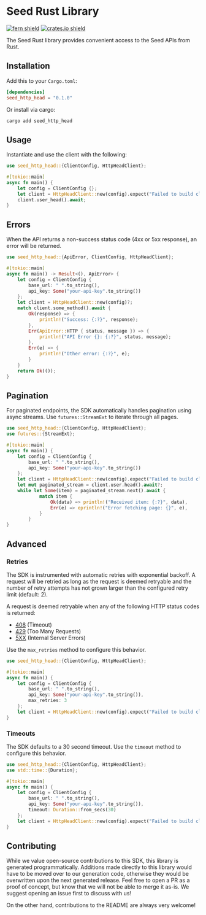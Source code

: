 # Seed Rust Library

[![fern shield](https://img.shields.io/badge/%F0%9F%8C%BF-Built%20with%20Fern-brightgreen)](https://buildwithfern.com?utm_source=github&utm_medium=github&utm_campaign=readme&utm_source=Seed%2FRust)
[![crates.io shield](https://img.shields.io/crates/v/seed_http_head)](https://crates.io/crates/seed_http_head)

The Seed Rust library provides convenient access to the Seed APIs from Rust.

## Installation

Add this to your `Cargo.toml`:

```toml
[dependencies]
seed_http_head = "0.1.0"
```

Or install via cargo:

```sh
cargo add seed_http_head
```

## Usage

Instantiate and use the client with the following:

```rust
use seed_http_head::{ClientConfig, HttpHeadClient};

#[tokio::main]
async fn main() {
    let config = ClientConfig {};
    let client = HttpHeadClient::new(config).expect("Failed to build client");
    client.user_head().await;
}
```

## Errors

When the API returns a non-success status code (4xx or 5xx response), an error will be returned.

```rust
use seed_http_head::{ApiError, ClientConfig, HttpHeadClient};

#[tokio::main]
async fn main() -> Result<(), ApiError> {
    let config = ClientConfig {
        base_url: " ".to_string(),
        api_key: Some("your-api-key".to_string())
    };
    let client = HttpHeadClient::new(config)?;
    match client.some_method().await {
        Ok(response) => {
            println!("Success: {:?}", response);
        },
        Err(ApiError::HTTP { status, message }) => {
            println!("API Error {}: {:?}", status, message);
        },
        Err(e) => {
            println!("Other error: {:?}", e);
        }
    }
    return Ok(());
}
```

## Pagination

For paginated endpoints, the SDK automatically handles pagination using async streams. Use `futures::StreamExt` to iterate through all pages.

```rust
use seed_http_head::{ClientConfig, HttpHeadClient};
use futures::{StreamExt};

#[tokio::main]
async fn main() {
    let config = ClientConfig {
        base_url: " ".to_string(),
        api_key: Some("your-api-key".to_string())
    };
    let client = HttpHeadClient::new(config).expect("Failed to build client");
    let mut paginated_stream = client.user.head().await?;
    while let Some(item) = paginated_stream.next().await {
            match item {
                Ok(data) => println!("Received item: {:?}", data),
                Err(e) => eprintln!("Error fetching page: {}", e),
            }
        }
}
```

## Advanced

### Retries

The SDK is instrumented with automatic retries with exponential backoff. A request will be retried as long
as the request is deemed retryable and the number of retry attempts has not grown larger than the configured
retry limit (default: 2).

A request is deemed retryable when any of the following HTTP status codes is returned:

- [408](https://developer.mozilla.org/en-US/docs/Web/HTTP/Status/408) (Timeout)
- [429](https://developer.mozilla.org/en-US/docs/Web/HTTP/Status/429) (Too Many Requests)
- [5XX](https://developer.mozilla.org/en-US/docs/Web/HTTP/Status/500) (Internal Server Errors)

Use the `max_retries` method to configure this behavior.

```rust
use seed_http_head::{ClientConfig, HttpHeadClient};

#[tokio::main]
async fn main() {
    let config = ClientConfig {
        base_url: " ".to_string(),
        api_key: Some("your-api-key".to_string()),
        max_retries: 3
    };
    let client = HttpHeadClient::new(config).expect("Failed to build client");
}
```

### Timeouts

The SDK defaults to a 30 second timeout. Use the `timeout` method to configure this behavior.

```rust
use seed_http_head::{ClientConfig, HttpHeadClient};
use std::time::{Duration};

#[tokio::main]
async fn main() {
    let config = ClientConfig {
        base_url: " ".to_string(),
        api_key: Some("your-api-key".to_string()),
        timeout: Duration::from_secs(30)
    };
    let client = HttpHeadClient::new(config).expect("Failed to build client");
}
```

## Contributing

While we value open-source contributions to this SDK, this library is generated programmatically.
Additions made directly to this library would have to be moved over to our generation code,
otherwise they would be overwritten upon the next generated release. Feel free to open a PR as
a proof of concept, but know that we will not be able to merge it as-is. We suggest opening
an issue first to discuss with us!

On the other hand, contributions to the README are always very welcome!